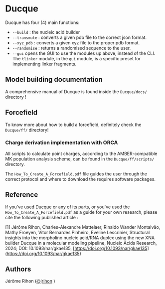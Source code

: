 # Ducque

Ducque has four (4) main functions:
- `--build` : the nucleic acid builder
- `--transmute` : converts a given pdb file to the correct json format.
- `--xyz_pdb` : converts a given xyz file to the proper pdb format.
- `--randomise` : returns a randomised sequence to the user.
- `--gui` opens the GUI to use the modules up above, instead of the CLI. The `tlinker` module, in the `gui` module, is a specific preset for implementing linker fragments.

## Model building documentation
A comprehensive manual of Ducque is found inside the `Ducque/docs/` directory !

## Forcefield
To know more about how to build a forcefield, definitely check the `Ducque/ff/` directory!

### Charge derivation implementation with ORCA
All scripts to calculate point charges, according to the AMBER-compatible MK population analysis scheme, can be found in the `Ducque/ff/scripts/` directory.

The `How_To_Create_A_Forcefield.pdf` file guides the user through the correct protocol and where to download the requires software packages.
  
## Reference
If you've used Ducque or any of its parts, or you've used the `How_To_Create_A_Forcefield.pdf` as a guide for your own research, please cite the following published article : 

[1] Jérôme Rihon, Charles-Alexandre Mattelaer, Rinaldo Wander Montalvão, Mathy Froeyen, Vitor Bernardes Pinheiro, Eveline Lescrinier, Structural insights into the morpholino nucleic acid/RNA duplex using the new XNA builder Ducque in a molecular modeling pipeline, Nucleic Acids Research, 2024; DOI: 10.1093/nar/gkae135, [https://doi.org/10.1093/nar/gkae135](https://doi.org/10.1093/nar/gkae135)
## Authors
Jérôme Rihon ([@jrihon](https://www.github.com/jrihon) )
